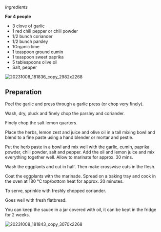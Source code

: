 _Ingredients_

**For 4 people**

-   3 clove of garlic
-   1 red chili pepper or chili powder
-   1/2 bunch coriander
-   1/2 bunch parsley
-   1Organic lime
-   1 teaspoon ground cumin
-   1 teaspoon sweet paprika
-   5 tablespoons olive oil
-   Salt, pepper

![20231008_181836_copy_2982x2268](https://ramiboutas.s3.amazonaws.com/khadija/media/images/20231008_181836_copy_2982x2268.width-800.jpg)

## Preparation

Peel the garlic and press through a garlic press (or chop very finely).

Wash, dry, pluck and finely chop the parsley and coriander.

Finely chop the salt lemon quarters.

Place the herbs, lemon zest and juice and olive oil in a tall mixing bowl and blend to a fine paste using a hand blender or mortar and pestle.

Put the herb paste in a bowl and mix well with the garlic, cumin, paprika powder, chili powder, salt and pepper. Add the oil and lemon juice and mix everything together well. Allow to marinate for approx. 30 mins.

Wash the eggplants and cut in half. Then make crosswise cuts in the flesh.

Coat the eggplants with the marinade. Spread on a baking tray and cook in the oven at 180 °C top/bottom heat for approx. 20 minutes.


To serve, sprinkle with freshly chopped coriander.

Goes well with fresh flatbread.

You can keep the sauce in a jar covered with oil, it can be kept in the fridge for 2 weeks.

![20231008_181843_copy_3070x2268](https://ramiboutas.s3.amazonaws.com/khadija/media/images/20231008_181843_copy_3070x2268.width-800.jpg)
